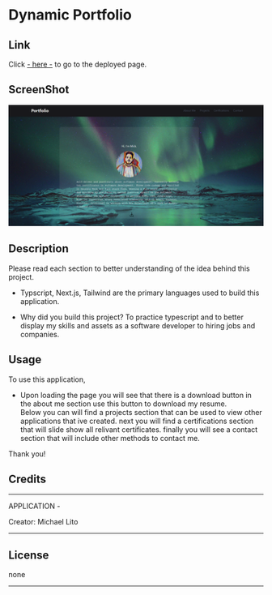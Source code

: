 # Dynamic Portfolio

## Link

Click [- here -](https://dynamic-portfolio-ten.vercel.app/) to go to the deployed page.

## ScreenShot

![Screenshot of live app.](/public/deployedimg/dynamicportfolioss.png)

## Description

Please read each section to better understanding of the idea behind this project.

- Typscript, Next.js, Tailwind are the primary languages used to build this application.

- Why did you build this project? To practice typescript and to better display my skills and assets as a software developer
  to hiring jobs and companies.

## Usage

To use this application,

- Upon loading the page you will see that there is a download button in the about me section use this button to download my resume.  
  Below you can will find a projects section that can be used to view other applications that ive created.
  next you will find a certifications section that will slide show all relivant certificates.
  finally you will see a contact section that will include other methods to contact me.

Thank you!

## Credits

---

APPLICATION -

Creator: Michael Lito

---

## License

none

---
